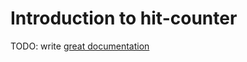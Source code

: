 # Introduction to hit-counter

TODO: write [great documentation](http://jacobian.org/writing/what-to-write/)
